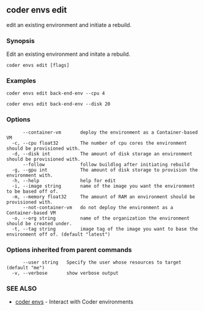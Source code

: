 ## coder envs edit

edit an existing environment and initiate a rebuild.

### Synopsis

Edit an existing environment and initate a rebuild.

```
coder envs edit [flags]
```

### Examples

```
coder envs edit back-end-env --cpu 4

coder envs edit back-end-env --disk 20
```

### Options

```
      --container-vm       deploy the environment as a Container-based VM
  -c, --cpu float32        The number of cpu cores the environment should be provisioned with.
  -d, --disk int           The amount of disk storage an environment should be provisioned with.
      --follow             follow buildlog after initiating rebuild
  -g, --gpu int            The amount of disk storage to provision the environment with.
  -h, --help               help for edit
  -i, --image string       name of the image you want the environment to be based off of.
  -m, --memory float32     The amount of RAM an environment should be provisioned with.
      --not-container-vm   do not deploy the environment as a Container-based VM
  -o, --org string         name of the organization the environment should be created under.
  -t, --tag string         image tag of the image you want to base the environment off of. (default "latest")
```

### Options inherited from parent commands

```
      --user string   Specify the user whose resources to target (default "me")
  -v, --verbose       show verbose output
```

### SEE ALSO

* [coder envs](coder_envs.md)	 - Interact with Coder environments


